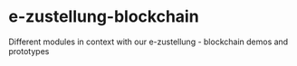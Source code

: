 # e-zustellung-blockchain
Different modules in context with our e-zustellung - blockchain demos and prototypes
